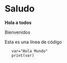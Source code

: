 # Saludo

**Hola a todos**

Bienvenidos 

Esta es una línea de código

```
   var="Hola Mundo"
   print(var)
```
